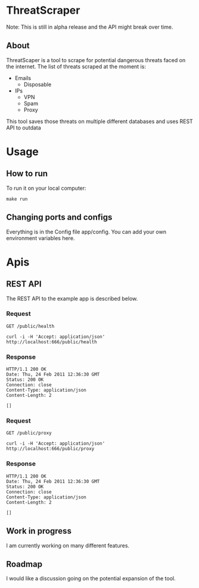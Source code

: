 # ThreatScraper

Note: This is still in alpha release and the API might break over time.


## About
ThreatScaper is a tool to scrape for potential dangerous threats faced on the internet. 
The list of threats scraped at the moment is:
- Emails
  - Disposable
- IPs
  - VPN 
  - Spam
  - Proxy
    

This tool saves those threats on multiple different databases and uses REST API to outdata

# Usage 
## How to run

To run it on your local computer:

`make run`

## Changing ports and configs

Everything is in the Config file app/config. You can add your own environment variables here.

# Apis

## REST API

The REST API to the example app is described below.


### Request

`GET /public/health`

    curl -i -H 'Accept: application/json' http://localhost:666/public/health

### Response

    HTTP/1.1 200 OK
    Date: Thu, 24 Feb 2011 12:36:30 GMT
    Status: 200 OK
    Connection: close
    Content-Type: application/json
    Content-Length: 2

    []

### Request

`GET /public/proxy`

    curl -i -H 'Accept: application/json' http://localhost:666/public/proxy

### Response

    HTTP/1.1 200 OK
    Date: Thu, 24 Feb 2011 12:36:30 GMT
    Status: 200 OK
    Connection: close
    Content-Type: application/json
    Content-Length: 2

    []


## Work in progress

I am currently working on many different features.

## Roadmap
I would like a discussion going on the potential expansion of the tool.